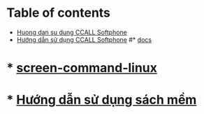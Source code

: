 # Table of contents

* [Huong dan su dung CCALL Softphone](README.md)
* [Hướng dẫn sử dụng CCALL Softphone](huong-dan-su-dung-ccall-softphone.md)
#* [docs](docs/README.md)
#  * [screen-command-linux](docs/index.md)
#  * [Hướng dẫn sử dụng sách mềm](docs/sachmem.md)


